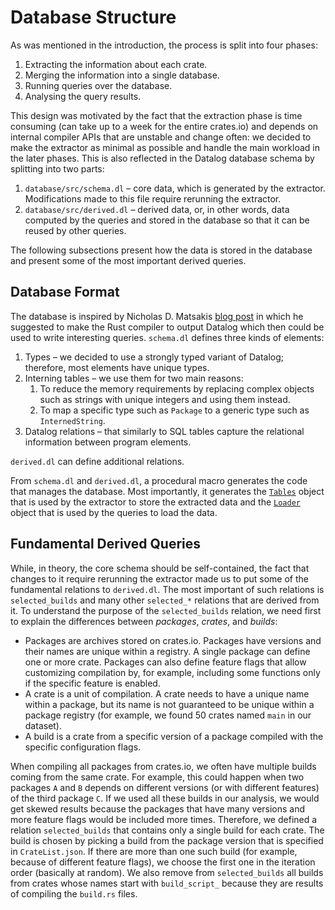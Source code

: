 # Database Structure

As was mentioned in the introduction, the process is split into four phases:

1. Extracting the information about each crate.
2. Merging the information into a single database.
3. Running queries over the database.
4. Analysing the query results.

This design was motivated by the fact that the extraction phase is time consuming (can take up to a week for the entire crates.io) and depends on internal compiler APIs that are unstable and change often: we decided to make the extractor as minimal as possible and handle the main workload in the later phases. This is also reflected in the Datalog database schema by splitting into two parts:

1. `database/src/schema.dl` – core data, which is generated by the extractor. Modifications made to this file require rerunning the extractor.
2. `database/src/derived.dl` – derived data, or, in other words, data computed by the queries and stored in the database so that it can be reused by other queries.

The following subsections present how the data is stored in the database and present some of the most important derived queries.

## Database Format

The database is inspired by Nicholas D. Matsakis [blog post](http://smallcultfollowing.com/babysteps/blog/2017/02/17/project-idea-datalog-output-from-rustc/) in which he suggested to make the Rust compiler to output Datalog which then could be used to write interesting queries. `schema.dl` defines three kinds of elements:

1. Types – we decided to use a strongly typed variant of Datalog; therefore, most elements have unique types.
2. Interning tables – we use them for two main reasons:
   1. To reduce the memory requirements by replacing complex objects such as strings with unique integers and using them instead.
   2. To map a specific type such as `Package` to a generic type such as `InternedString`.
3. Datalog relations – that similarly to SQL tables capture the relational information between program elements.

`derived.dl` can define additional relations.

From `schema.dl` and `derived.dl`, a procedural macro generates the code that manages the database. Most importantly, it generates the [`Tables`](https://rust-corpus.github.io/qrates/doc/corpus_database/tables/struct.Tables.html) object that is used by the extractor to store the extracted data and the [`Loader`](https://rust-corpus.github.io/qrates/doc/corpus_database/tables/struct.Loader.html) object that is used by the queries to load the data.

## Fundamental Derived Queries

While, in theory, the core schema should be self-contained, the fact that changes to it require rerunning the extractor made us to put some of the fundamental relations to `derived.dl`. The most important of such relations is `selected_builds` and many other `selected_*` relations that are derived from it. To understand the purpose of the `selected_builds` relation, we need first to explain the differences between *packages*, *crates*, and *builds*:

* Packages are archives stored on crates.io. Packages have versions and their names are unique within a registry. A single package can define one or more crate. Packages can also define feature flags that allow customizing compilation by, for example, including some functions only if the specific feature is enabled.
* A crate is a unit of compilation. A crate needs to have a unique name within a package, but its name is not guaranteed to be unique within a package registry (for example, we found 50 crates named `main` in our dataset).
* A build is a crate from a specific version of a package compiled with the specific configuration flags.

When compiling all packages from crates.io, we often have multiple builds coming from the same crate. For example, this could happen when two packages `A` and `B` depends on different versions (or with different features) of the third package `C`. If we used all these builds in our analysis, we would get skewed results because the packages that have many versions and more feature flags would be included more times. Therefore, we defined a relation `selected_builds` that contains only a single build for each crate. The build is chosen by picking a build from the package version that is specified in `CrateList.json`. If there are more than one such build (for example, because of different feature flags), we choose the first one in the iteration order (basically at random). We also remove from `selected_builds` all builds from crates whose names start with `build_script_` because they are results of compiling the `build.rs` files.
